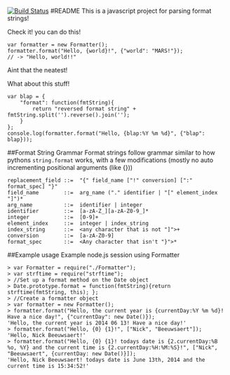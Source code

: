 [![Build Status](https://travis-ci.org/NickBeeuwsaert/Formatter.js.svg?branch=master)](https://travis-ci.org/NickBeeuwsaert/Formatter.js)
#README
This is a javascript project for parsing format strings!

Check it! you can do this!

	var formatter = new Formatter();
	formatter.format("Hello, {world}!", {"world": "MARS!"});
	// -> "Hello, world!!"
	
Aint that the neatest!

What about this stuff!

	var blap = {
		"format": function(fmtString){
			return "reversed format string" + fmtString.split('').reverse().join('');
		}
	};
	console.log(formatter.format("Hello, {blap:%Y %m %d}", {"blap": blap}));

##Format String Grammar
Format strings follow grammar similar to how pythons `string.format` works, with a few modifications (mostly no auto incrementing positional arguments (like {}))

    replacement_field ::=  "{" field_name ["!" conversion] [":" format_spec] "}"
    field_name        ::=  arg_name ("." identifier | "[" element_index "]")*
    arg_name          ::=  identifier | integer
    identifier        ::=  [a-zA-Z_][a-zA-Z0-9_]*
    integer           ::=  [0-9]+
    element_index     ::=  integer | index_string
    index_string      ::=  <any character that is not "]">+
    conversion        ::=  [a-zA-Z0-9]
    format_spec       ::=  <Any character that isn't "}">*
    
##Example usage
Example node.js session using Formatter
	
	> var Formatter = require("./Formatter");
	> var strftime = require("strftime");
	> //Set up a format method on the Date object
	> Date.prototype.format = function(fmtString){return strftime(fmtString, this); };
	> //Create a formatter object
	> var formatter = new Formatter();
	> formatter.format("Hello, the current year is {currentDay:%Y %m %d}! Have a nice day!", {"currentDay": new Date()});
	'Hello, the current year is 2014 06 13! Have a nice day!'
	> formatter.format("Hello, {0} {1}!", ["Nick", "Beeuwsaert"]);
	'Hello, Nick Beeuwsaert!'
	> formatter.format("Hello, {0} {1}! todays date is {2.currentDay:%B %o, %Y} and the current time is {2.currentDay:%H:%M:%S}!", ["Nick", "Beeuwsaert", {currentDay: new Date()}]);
	'Hello, Nick Beeuwsaert! todays date is June 13th, 2014 and the current time is 15:34:52!'
    